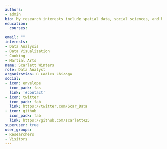 ```yaml
---
authors:
- admin
bio: My research interests include spatial data, social sciences, and healthcare
education:
  courses:

email: ""
interests:
- Data Analysis
- Data Visualization
- Cooking
- Martial Arts
name: Scarlett Winters
role: Data Analyst
organization: R-Ladies Chicago
social:
- icon: envelope
  icon_pack: fas
  link: '#contact'
- icon: twitter
  icon_pack: fab
  link: https://twitter.com/Scar_Data
- icon: github
  icon_pack: fab
  link: https://github.com/scarlett425
superuser: true
user_groups:
- Researchers
- Visitors
---
```




